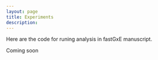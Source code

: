 ```yaml
---
layout: page
title: Experiments
description:
---
```


Here are the code for runing analysis in fastGxE manuscript. 

Coming soon

